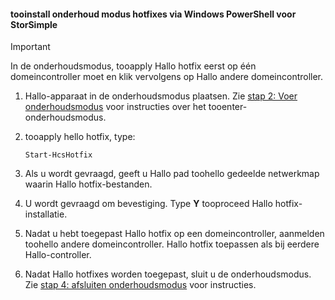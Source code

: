<!--author=SharS last changed: 9/17/15-->

#### <a name="tooinstall-maintenance-mode-hotfixes-via-windows-powershell-for-storsimple"></a>tooinstall onderhoud modus hotfixes via Windows PowerShell voor StorSimple
> [!IMPORTANT]
> In de onderhoudsmodus, tooapply Hallo hotfix eerst op één domeincontroller moet en klik vervolgens op Hallo andere domeincontroller.
> 
> 

1. Hallo-apparaat in de onderhoudsmodus plaatsen. Zie [stap 2: Voer onderhoudsmodus](../articles/storsimple/storsimple-update-device.md#step2) voor instructies over het tooenter-onderhoudsmodus.
2. tooapply hello hotfix, type:
   
     `Start-HcsHotfix` 
3. Als u wordt gevraagd, geeft u Hallo pad toohello gedeelde netwerkmap waarin Hallo hotfix-bestanden.
4. U wordt gevraagd om bevestiging. Type **Y** tooproceed Hallo hotfix-installatie.
5. Nadat u hebt toegepast Hallo hotfix op een domeincontroller, aanmelden toohello andere domeincontroller. Hallo hotfix toepassen als bij eerdere Hallo-controller.
6. Nadat Hallo hotfixes worden toegepast, sluit u de onderhoudsmodus. Zie [stap 4: afsluiten onderhoudsmodus](../articles/storsimple/storsimple-update-device.md#step4) voor instructies.

